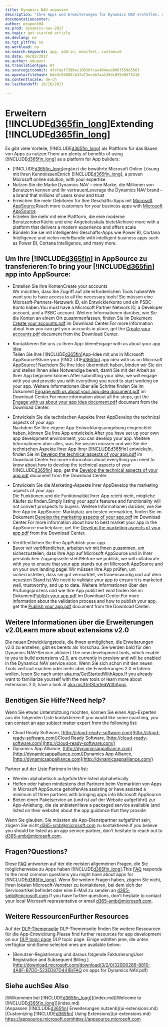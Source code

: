 ```yaml
---
title: Dynamics NAV anpassen
description: "Ihre Apps und Erweiterungen für Dynamics NAV erstellen, anzeigen und fördern"
documentationcenter: 
author: edupont04
ms.prod: dynamics-nav-2017
ms.topic: get-started-article
ms.devlang: na
ms.tgt_pltfrm: na
ms.workload: na
ms.search.keywords: app, add-in, manifest, customize
ms.date: 06/02/2017
ms.author: edupont
ms.translationtype: HT
ms.sourcegitcommit: 4fefaef7380ac10836fcac404eea006f55d8556f
ms.openlocfilehash: 6de3c94885cb37a73eceb7aa139dc055e0575418
ms.contentlocale: de-ch
ms.lasthandoff: 10/16/2017

---
```

# <a name="extending-included365finlongincludesd365finlongmdmd"></a><span data-ttu-id="26908-103">Erweitern [!INCLUDE[d365fin_long](includes/d365fin_long_md.md)]</span><span class="sxs-lookup"><span data-stu-id="26908-103">Extending [!INCLUDE[d365fin_long](includes/d365fin_long_md.md)]</span></span>
<span data-ttu-id="26908-104">Es gibt viele Vorteile, [!INCLUDE[d365fin_long](includes/d365fin_long_md.md)] als Plattform für das Bauen von Apps zu nutzen:</span><span class="sxs-lookup"><span data-stu-id="26908-104">There are plenty of benefits of using [!INCLUDE[d365fin_long](includes/d365fin_long_md.md)] as a platform for App builders:</span></span>

* <span data-ttu-id="26908-105">[!INCLUDE[d365fin_long](includes/d365fin_long_md.md)]ergänzt die bewährte Microsoft Online Lösung mit Ihren Kenntnissen</span><span class="sxs-lookup"><span data-stu-id="26908-105">Enrich [!INCLUDE[d365fin_long](includes/d365fin_long_md.md)], a proven Microsoft online solution, with your expertise</span></span>  
* <span data-ttu-id="26908-106">Nutzen Sie die Marke Dynamics NAV – eine Marke, die Millionen von Benutzern kennen und ihr vertrauen</span><span class="sxs-lookup"><span data-stu-id="26908-106">Leverage the Dynamics NAV brand – a brand that millions of users know and trust</span></span>  
* <span data-ttu-id="26908-107">Erreichen Sie mehr Debitoren für Ihre Geschäfts-Apps mit [Microsoft AppSource](https://appsource.microsoft.com/)</span><span class="sxs-lookup"><span data-stu-id="26908-107">Reach more customers for your business apps with [Microsoft AppSource](https://appsource.microsoft.com/)</span></span>  
* <span data-ttu-id="26908-108">Erzielen Sie mehr mit eine Plattform, die eine moderne Benutzeroberfläche und eine Angebotsskala bietet</span><span class="sxs-lookup"><span data-stu-id="26908-108">Achieve more with a platform that delivers a modern experience and offers scale</span></span>  
* <span data-ttu-id="26908-109">Bündeln Sie sie mit intelligenten Geschäfts-Apps wie Power BI, Cortana Intelligence und vielen mehr</span><span class="sxs-lookup"><span data-stu-id="26908-109">Bundle with intelligent business apps such as Power BI, Cortana Intelligence, and many more.</span></span>  

## <a name="to-bring-your-included365finincludesd365finmdmd-app-into-appsource"></a><span data-ttu-id="26908-110">Um Ihre [!INCLUDE[d365fin](includes/d365fin_md.md)] in AppSource zu transferieren:</span><span class="sxs-lookup"><span data-stu-id="26908-110">To bring your [!INCLUDE[d365fin](includes/d365fin_md.md)] app into AppSource:</span></span>
+ <span data-ttu-id="26908-111">Erstellen Sie Ihre Konten</span><span class="sxs-lookup"><span data-stu-id="26908-111">Create your accounts</span></span>  
<span data-ttu-id="26908-112">Wir möchten, dass Sie Zugriff auf alle erforderlichen Tools haben!</span><span class="sxs-lookup"><span data-stu-id="26908-112">We want you to have access to all the necessary tools!</span></span> <span data-ttu-id="26908-113">Sie müssen eine Microsoft-Partners-Netzwerk ID, ein Entwicklerkonto und ein PSBC-Konto haben.</span><span class="sxs-lookup"><span data-stu-id="26908-113">You must have a Microsoft Partner Network ID, a Developer account, and a PSBC account.</span></span>
<span data-ttu-id="26908-114">Weitere Informationen darüber, wie Sie die Konten an einem Ort zusammenfassen, finden Sie im Dokument [Create your accounts.pdf](https://go.microsoft.com/fwlink/?linkid=841514) im Download Center.</span><span class="sxs-lookup"><span data-stu-id="26908-114">For more information about how you can get your accounts in place, get the [Create your accounts.pdf](https://go.microsoft.com/fwlink/?linkid=841514) document from the Download Center.</span></span>

+ <span data-ttu-id="26908-115">Kontaktieren Sie uns zu Ihren App-Ideen</span><span class="sxs-lookup"><span data-stu-id="26908-115">Engage with us about your app idea</span></span>  
<span data-ttu-id="26908-116">Teilen Sie Ihre [!INCLUDE[d365fin](includes/d365fin_md.md)]App-Idee mit uns in Microsoft AppSource!</span><span class="sxs-lookup"><span data-stu-id="26908-116">Share your [!INCLUDE[d365fin](includes/d365fin_md.md)] app idea with us on Microsoft AppSource!</span></span> <span data-ttu-id="26908-117">Nachdem Sie Ihre Idee übermittelt haben, binden wir Sie ein und stellen Ihnen alles Notwendige bereit, damit Sie mit der Arbeit an Ihrer App beginnen können.</span><span class="sxs-lookup"><span data-stu-id="26908-117">After submitting your idea, we will engage with you and provide you with everything you need to start working on your app.</span></span>
<span data-ttu-id="26908-118">Weitere Informationen über alle Schritte finden Sie im Dokument [Engage with us about your app idea document.pdf](https://go.microsoft.com/fwlink/?linkid=841515) im Download Center.</span><span class="sxs-lookup"><span data-stu-id="26908-118">For more information about all the steps, get the [Engage with us about your app idea document.pdf](https://go.microsoft.com/fwlink/?linkid=841515) document from the Download Center.</span></span>

+ <span data-ttu-id="26908-119">Entwickeln Sie die technischen Aspekte Ihrer App</span><span class="sxs-lookup"><span data-stu-id="26908-119">Develop the technical aspects of your app</span></span>    
<span data-ttu-id="26908-120">Nachdem Sie Ihre eigene App-Entwicklungsumgebung eingerichtet haben, können Sie Ihre App entwickeln.</span><span class="sxs-lookup"><span data-stu-id="26908-120">After you have set up your own app development environment, you can develop your app.</span></span>
<span data-ttu-id="26908-121">Weitere Informationen über alles, was Sie wissen müssen und wie Sie die technischen Aspekte Ihrer App Ihrer [!INCLUDE[d365fin](includes/d365fin_md.md)] entwickeln, finden Sie im [Develop the technical aspects of your app.pdf](https://go.microsoft.com/fwlink/?linkid=841516) im Download Center.</span><span class="sxs-lookup"><span data-stu-id="26908-121">For more information about everything you need to know about how to develop the technical aspects of your [!INCLUDE[d365fin](includes/d365fin_md.md)] app, get the [Develop the technical aspects of your app.pdf](https://go.microsoft.com/fwlink/?linkid=841516) document from the Download Center.</span></span>

+ <span data-ttu-id="26908-122">Entwickeln Sie die Marketing-Aspekte Ihrer App</span><span class="sxs-lookup"><span data-stu-id="26908-122">Develop the marketing aspects of your app</span></span>  
<span data-ttu-id="26908-123">Die Funktionen und die Funktionalität Ihrer App reicht nicht, mögliche Käufer zu finden.</span><span class="sxs-lookup"><span data-stu-id="26908-123">Simply listing your app's features and functionality will not convert prospects to buyers.</span></span> <span data-ttu-id="26908-124">Weitere Informationen darüber, wie Sie Ihre App im AppSource-Marktplatz am besten vermarkten, finden Sie im Dokument [Develop the marketing aspects of your app.pdf](https://go.microsoft.com/fwlink/?linkid=841518) im Download Center.</span><span class="sxs-lookup"><span data-stu-id="26908-124">For more information about how to best market your app in the AppSource marketplace, get the [Develop the marketing aspects of your app.pdf](https://go.microsoft.com/fwlink/?linkid=841518) from the Download Center.</span></span>

+ <span data-ttu-id="26908-125">Veröffentlichen Sie Ihre App</span><span class="sxs-lookup"><span data-stu-id="26908-125">Publish your app</span></span>  
<span data-ttu-id="26908-126">Bevor wir veröffentlichen, arbeiten wir mit Ihnen zusammen, um sicherzustellen, dass Ihre App auf Microsoft AppSource und in Ihrer persönlichen Zugangsseite steht!</span><span class="sxs-lookup"><span data-stu-id="26908-126">Before we publish, we will collaborate with you to ensure that your app stands out on Microsoft AppSource and on your own landing page!</span></span> <span data-ttu-id="26908-127">Wir müssen Ihre App prüfen, um sicherzustellen, dass sei gut vermarktet, vertrauenswürdig und auf dem neuesten Stand ist.</span><span class="sxs-lookup"><span data-stu-id="26908-127">We need to validate your app to ensure it is marketed well, trustworthy, and up to date.</span></span>
<span data-ttu-id="26908-128">Weitere Informationen über den Prüfungsprozess und wie Ihre App publiziert wird finden Sie im Dokument[Publish your app.pdf](https://go.microsoft.com/fwlink/?linkid=841517) im Download Center.</span><span class="sxs-lookup"><span data-stu-id="26908-128">For more information about the validation process and how to publish your app, get the [Publish your app.pdf](https://go.microsoft.com/fwlink/?linkid=841517) document from the Download Center.</span></span>

## <a name="learn-more-about-extensions-v20"></a><span data-ttu-id="26908-129">Weitere Informationen über die Erweiterungen v2.0</span><span class="sxs-lookup"><span data-stu-id="26908-129">Learn more about extensions v2.0</span></span>
<span data-ttu-id="26908-130">Die neuen Entwicklungstools, die Ihnen ermöglichen, die Erweiterungen v2.0 zu erstellen, gibt es bereits als Vorschau. Sie werden bald für den Dynamics NAV-Service aktiviert.</span><span class="sxs-lookup"><span data-stu-id="26908-130">The new development tools, which enable to you to build extensions v2.0, are currently in preview and will be enabled in the Dynamics NAV service soon.</span></span> <span data-ttu-id="26908-131">Wenn Sie sich schon mit den neuen Tools vertraut machen oder mehr über die Erweiterungen 2.0 erfahren wollen, lesen Sie nach unter [aka.ms/GetStartedWithApps](http://aka.ms/GetStartedWithApps).</span><span class="sxs-lookup"><span data-stu-id="26908-131">If you already want to familiarize yourself with the new tools or learn more about extensions 2.0, have a look at [aka.ms/GetStartedWithApps](http://aka.ms/GetStartedWithApps).</span></span>  

## <a name="need-help"></a><span data-ttu-id="26908-132">Benötigen Sie Hilfe?</span><span class="sxs-lookup"><span data-stu-id="26908-132">Need help?</span></span>
<span data-ttu-id="26908-133">Wenn Sie etwas Unterstützung möchten, können Sie einen App-Experten aus der folgenden Liste kontaktieren:</span><span class="sxs-lookup"><span data-stu-id="26908-133">If you would like some coaching, you can contact an app subject matter expert from the following list:</span></span>

* <span data-ttu-id="26908-134">Cloud Ready Software, [http://cloud-ready-software.com](http://cloud-ready-software.com/)</span><span class="sxs-lookup"><span data-stu-id="26908-134">Cloud Ready Software, [http://cloud-ready-software.com](http://cloud-ready-software.com/)</span></span>  
* <span data-ttu-id="26908-135">Dynamics App Alliance, [http://dynamicsappalliance.com](http://dynamicsappalliance.com/)</span><span class="sxs-lookup"><span data-stu-id="26908-135">Dynamics App Alliance, [http://dynamicsappalliance.com](http://dynamicsappalliance.com/)</span></span>

<span data-ttu-id="26908-136">Partner auf der Liste:</span><span class="sxs-lookup"><span data-stu-id="26908-136">Partners in this list:</span></span>

* <span data-ttu-id="26908-137">Werden alphabetisch aufgeführt</span><span class="sxs-lookup"><span data-stu-id="26908-137">Are listed alphabetically</span></span>  
* <span data-ttu-id="26908-138">Helfen oder haben mindestens drei Partnern beim Vermarkten von Apps in Microsoft AppSource geholfen</span><span class="sxs-lookup"><span data-stu-id="26908-138">Are assisting or have assisted a minimum of three partners with bringing apps into Microsoft AppSource</span></span>  
* <span data-ttu-id="26908-139">Bieten einen Paketservice an (und ist auf der Website aufgeführt) zur App-Anleitung, die sie anbieten</span><span class="sxs-lookup"><span data-stu-id="26908-139">Have a packaged service available (and listed on their website) about the app guidance that they provide</span></span>  

<span data-ttu-id="26908-140">Wenn Sie glauben, Sie müssten als App-Dienstpartner aufgeführt sein, zögern Sie nicht,[d365-smb@microsoft.com](mailto:d365-smb@microsoft.com) zu kontaktieren.</span><span class="sxs-lookup"><span data-stu-id="26908-140">If you believe you should be listed as an app service partner, don't hesitate to reach out to [d365-smb@microsoft.com](mailto:d365-smb@microsoft.com).</span></span>

## <a name="questions"></a><span data-ttu-id="26908-141">Fragen?</span><span class="sxs-lookup"><span data-stu-id="26908-141">Questions?</span></span>
<span data-ttu-id="26908-142">Diese [FAQ](https://go.microsoft.com/fwlink/?linkid=841520) antworten auf der die meisten allgemeinen Fragen, die Sie möglicherweise zu Apps haben [!INCLUDE[d365fin_long](includes/d365fin_long_md.md)].</span><span class="sxs-lookup"><span data-stu-id="26908-142">This [FAQ](https://go.microsoft.com/fwlink/?linkid=841520) responds to the most common questions you might have about apps for [!INCLUDE[d365fin_long](includes/d365fin_long_md.md)].</span></span> <span data-ttu-id="26908-143">Wenn Sie weitere Fragen haben, zögern Sie nicht, Ihren lokalen Microsoft-Vertreter zu kontaktieren, bei dem sich der Serviceartikel befindet oder eine E-Mail zu senden an [d365-smb@microsoft.com](mailto:d365-smb@microsoft.com).</span><span class="sxs-lookup"><span data-stu-id="26908-143">If you have further questions, don't hesitate to contact your local Microsoft representative or email [d365-smb@microsoft.com](mailto:d365-smb@microsoft.com).</span></span>

## <a name="further-resources"></a><span data-ttu-id="26908-144">Weitere Ressourcen</span><span class="sxs-lookup"><span data-stu-id="26908-144">Further Resources</span></span>
<span data-ttu-id="26908-145">Auf der [DLP-Themenseite](https://mbspartner.microsoft.com/BFI/Topic/76) DLP-Themenseite finden Sie weitere Ressourcen für die App-Entwicklung.</span><span class="sxs-lookup"><span data-stu-id="26908-145">Please find further resources for app development on our [DLP topic page](https://mbspartner.microsoft.com/BFI/Topic/76) DLP topic page.</span></span> <span data-ttu-id="26908-146">Einige wählten jene, die unten verfügbar sind:</span><span class="sxs-lookup"><span data-stu-id="26908-146">Some selected ones are available below:</span></span>
-   [<span data-ttu-id="26908-147">Benutzer-Registrierung und daraus folgende Fakturierung</span><span class="sxs-lookup"><span data-stu-id="26908-147">User Registration and Subsequent Billing </span></span>](http://download.microsoft.com/download/3/2/0/320D0286-8810-4A8F-B7DD-523ED87D441B/FAQ on apps for Dynamics NAV.pdf)



## <a name="see-also"></a><span data-ttu-id="26908-148">Siehe auch</span><span class="sxs-lookup"><span data-stu-id="26908-148">See Also</span></span>
<span data-ttu-id="26908-149">[Willkommen bei [!INCLUDE[d365fin_long](includes/d365fin_long_md.md)]](index.md)</span><span class="sxs-lookup"><span data-stu-id="26908-149">[Welcome to [!INCLUDE[d365fin_long](includes/d365fin_long_md.md)]](index.md)</span></span>  
<span data-ttu-id="26908-150">[Anpassen [!INCLUDE[d365fin](includes/d365fin_md.md)] Erweiterungen nutzenb](ui-extensions.md)</span><span class="sxs-lookup"><span data-stu-id="26908-150">[Customizing [!INCLUDE[d365fin](includes/d365fin_md.md)] Using Extensions](ui-extensions.md)</span></span>  
[<span data-ttu-id="26908-151">https://appsource.microsoft.com</span><span class="sxs-lookup"><span data-stu-id="26908-151">https://appsource.microsoft.com</span></span>](https://appsource.microsoft.com/en-us/marketplace/apps?product=dynamics-365-for-financials&page=1)


